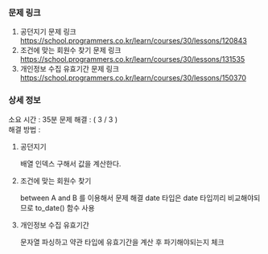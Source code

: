 ### 문제 링크

1. 공던지기 문제 링크
   https://school.programmers.co.kr/learn/courses/30/lessons/120843
2. 조건에 맞는 회원수 찾기 문제 링크
   https://school.programmers.co.kr/learn/courses/30/lessons/131535
3. 개인정보 수집 유효기간 문제 링크
   https://school.programmers.co.kr/learn/courses/30/lessons/150370

### 상세 정보
소요 시간 :  35분
문제 해결 : ( 3 / 3 )    
해결 방법 : 

1. 공던지기

    배열 인덱스 구해서 값을 계산한다.

2. 조건에 맞는 회원수 찾기

    between A and B 를 이용해서 문제 해결
    date 타입은 date 타입끼리 비교해야되므로 to_date() 함수 사용

3. 개인정보 수집 유효기간

    문자열 파싱하고 약관 타입에 유효기간을 계산 후 파기해야되는지 체크
